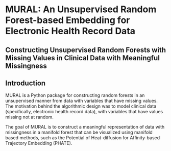 # **MURAL**: An Unsupervised Random Forest-based Embedding for Electronic Health Record Data 

## Constructing Unsupervised Random Forests with Missing Values in Clinical Data with Meaningful Missingness

## Introduction
MURAL is a Python package for constructing random forests in an unsupervised manner from data with variables that have missing values. The motivation behind the algorithmic design was to model clinical data (specifically, electronic health record data), with variables that have values missing not at random. 

The goal of MURAL is to construct a meaningful representation of data with missingness in a manifold forest that can be visualized using manifold based methods, such as the Potential of Heat-diffusion for Affinity-based Trajectory Embedding (PHATE). 
